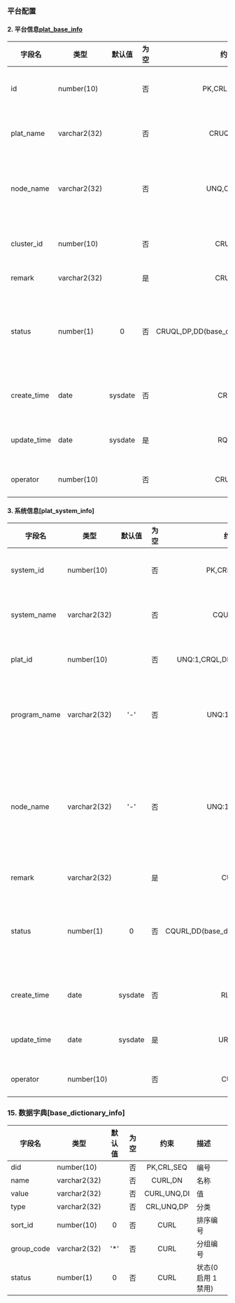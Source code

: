 
### 平台配置

#### 2. 平台信息[plat_base_info](\@dblink)

| 字段名      | 类型         | 默认值  | 为空  |                   约束                   | 描述                |
| ----------- | ------------ | :-----: | :---: | :--------------------------------------: | :------------------ |
| id          | number(10)   |         |  否   |              PK,CRL,SEQ,DI               | 平台编号            |
| plat_name   | varchar2(32) |         |  否   |                 CRUQL,DN                 | 平台名称            |
| node_name   | varchar2(32) |         |  否   |                UNQ,CRUQL                 | 平台节点名称        |
| cluster_id  | number(10)   |         |  否   |                  CRUQL                   | 集群编号            |
| remark      | varchar2(32) |         |  是   |                  CRUQL                   | 备注                |
| status      | number(1)    |    0    |  否   | CRUQL,DP,DD(base_dictionary_info,status) | 状态(0 启用 1 禁用) |
| create_time | date         | sysdate |  否   |                   CRQL                   | 创建时间            |
| update_time | date         | sysdate |  是   |                   RQUL                   | 更新时间            |
| operator    | number(10)   |         |  否   |                  CRUQL                   | 操作人              |

#### 3. 系统信息[plat_system_info]

| 字段名       | 类型         | 默认值  | 为空  |                 约束                  | 描述                   |
| ------------ | ------------ | :-----: | :---: | :-----------------------------------: | :--------------------- |
| system_id    | number(10)   |         |  否   |             PK,CRL,SEQ,DI             | 系统编号               |
| system_name  | varchar2(32) |         |  否   |               CQURL,DN                | 系统名称               |
| plat_id      | number(10)   |         |  否   |     UNQ:1,CRQL,DD(plat_base_info)     | 平台编号               |
| program_name | varchar2(32) |   '-'   |  否   |              UNQ:1,CQURL              | 系统程序名字           |
| node_name    | varchar2(32) |   '-'   |  否   |              UNQ:1,CQURL              | 注册中心服务名节点名字 |
| remark       | varchar2(32) |         |  是   |                 CURL                  | 备注                   |
| status       | number(1)    |    0    |  否   | CQURL,DD(base_dictionary_info,status) | 状态(0 启用 1 禁用)    |
| create_time  | date         | sysdate |  否   |                 RL,DT                 | 创建时间               |
| update_time  | date         | sysdate |  是   |                URL,DT                 | 更新时间               |
| operator     | number(10)   |         |  否   |                 CURL                  | 操作人                 |

### 15. 数据字典[base_dictionary_info]

| 字段名     | 类型         | 默认值 | 为空  |    约束     | 描述                |
| ---------- | ------------ | :----: | :---: | :---------: | :------------------ |
| did        | number(10)   |        |  否   | PK,CRL,SEQ  | 编号                |
| name       | varchar2(32) |        |  否   |   CURL,DN   | 名称                |
| value      | varchar2(32) |        |  否   | CURL,UNQ,DI | 值                  |
| type       | varchar2(32) |        |  否   | CRL,UNQ,DP  | 分类                |
| sort_id    | number(10)   |   0    |  否   |    CURL     | 排序编号            |
| group_code | varchar2(32) |  '\*'  |  否   |    CURL     | 分组编号            |
| status     | number(1)    |   0    |  否   |    CURL     | 状态(0 启用 1 禁用) |